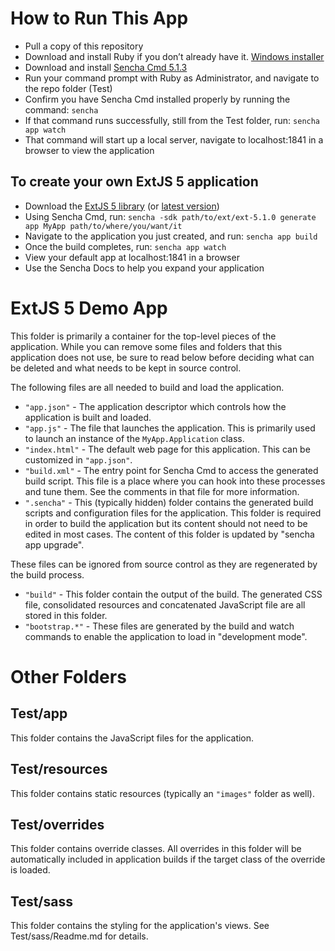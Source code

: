# How to Run This App

 - Pull a copy of this repository
 - Download and install Ruby if you don’t already have it. [Windows installer](http://rubyinstaller.org/)
 - Download and install [Sencha Cmd 5.1.3](https://www.sencha.com/products/extjs/cmd-download/)
 - Run your command prompt with Ruby as Administrator, and navigate to the repo folder (Test)
 - Confirm you have Sencha Cmd installed properly by running the command: `sencha`
 - If that command runs successfully, still from the Test folder, run: `sencha app watch`
 - That command will start up a local server, navigate to localhost:1841 in a browser to view the application

## To create your own ExtJS 5 application
 - Download the [ExtJS 5 library](http://olex.openlogic.com/packages/extjs/5.1.0) (or [latest version](https://www.sencha.com/legal/gpl/))
 - Using Sencha Cmd, run: `sencha -sdk path/to/ext/ext-5.1.0 generate app MyApp path/to/where/you/want/it`
 - Navigate to the application you just created, and run: `sencha app build`
 - Once the build completes, run: `sencha app watch`
 - View your default app at localhost:1841 in a browser
 - Use the Sencha Docs to help you expand your application

# ExtJS 5 Demo App

This folder is primarily a container for the top-level pieces of the application.
While you can remove some files and folders that this application does not use,
be sure to read below before deciding what can be deleted and what needs to be
kept in source control.

The following files are all needed to build and load the application.

 - `"app.json"` - The application descriptor which controls how the application is
   built and loaded.
 - `"app.js"` - The file that launches the application. This is primarily used to
   launch an instance of the `MyApp.Application` class.
 - `"index.html"` - The default web page for this application. This can be customized
   in `"app.json"`.
 - `"build.xml"` - The entry point for Sencha Cmd to access the generated build
   script. This file is a place where you can hook into these processes and tune
   them. See the comments in that file for more information.
 - `".sencha"` - This (typically hidden) folder contains the generated build scripts
   and configuration files for the application. This folder is required in order to
   build the application but its content should not need to be edited in most cases.
   The content of this folder is updated by "sencha app upgrade".

These files can be ignored from source control as they are regenerated by the build
process.

 - `"build"` - This folder contain the output of the build. The generated CSS file,
   consolidated resources and concatenated JavaScript file are all stored in this
   folder.
 - `"bootstrap.*"` - These files are generated by the build and watch commands to
   enable the application to load in "development mode".

# Other Folders

## Test/app

This folder contains the JavaScript files for the application.

## Test/resources

This folder contains static resources (typically an `"images"` folder as well).

## Test/overrides

This folder contains override classes. All overrides in this folder will be 
automatically included in application builds if the target class of the override
is loaded.

## Test/sass

This folder contains the styling for the application's views. See Test/sass/Readme.md
for details.

